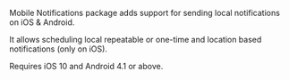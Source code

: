 Mobile Notifications package adds support for sending local notifications on iOS & Android. 

It allows scheduling local repeatable or one-time and location based notifications (only on iOS).

Requires iOS 10 and Android 4.1 or above.
